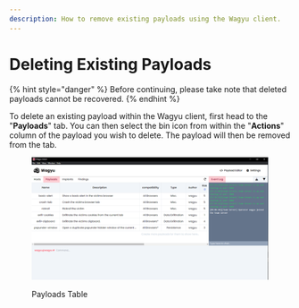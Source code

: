 ```yaml
---
description: How to remove existing payloads using the Wagyu client.
---
```


# Deleting Existing Payloads

{% hint style="danger" %}
Before continuing, please take note that deleted payloads cannot be recovered.
{% endhint %}

To delete an existing payload within the Wagyu client, first head to the "**Payloads**" tab. You can then select the bin icon from within the "**Actions**" column of the payload you wish to delete. The payload will then be removed from the tab.

<figure><img src="../.gitbook/assets/payloads-table.png" alt=""><figcaption><p>Payloads Table</p></figcaption></figure>
